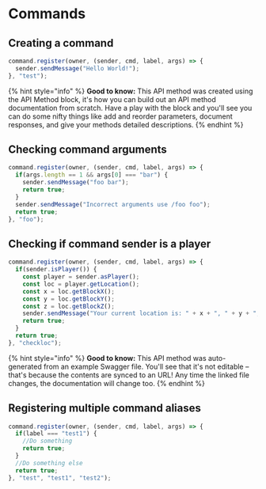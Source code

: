 # Commands

## Creating a command

```javascript
command.register(owner, (sender, cmd, label, args) => {
  sender.sendMessage("Hello World!");
}, "test");
```

{% hint style="info" %}
**Good to know:** This API method was created using the API Method block, it's how you can build out an API method documentation from scratch. Have a play with the block and you'll see you can do some nifty things like add and reorder parameters, document responses, and give your methods detailed descriptions.
{% endhint %}

## Checking command arguments

```javascript
command.register(owner, (sender, cmd, label, args) => {
  if(args.length == 1 && args[0] === "bar") {
    sender.sendMessage("foo bar");
    return true;
  }
  sender.sendMessage("Incorrect arguments use /foo foo");
  return true;
}, "foo");
```

## Checking if command sender is a player

```javascript
command.register(owner, (sender, cmd, label, args) => {
  if(sender.isPlayer()) {
    const player = sender.asPlayer();
    const loc = player.getLocation();
    const x = loc.getBlockX();
    const y = loc.getBlockY();
    const z = loc.getBlockZ();
    sender.sendMessage("Your current location is: " + x + ", " + y + ", " + z); 
    return true;
  }
  return true;
}, "checkloc");
```

{% hint style="info" %}
**Good to know:** This API method was auto-generated from an example Swagger file. You'll see that it's not editable – that's because the contents are synced to an URL! Any time the linked file changes, the documentation will change too.
{% endhint %}

## Registering multiple command aliases

```javascript
command.register(owner, (sender, cmd, label, args) => {
  if(label === "test1") {
    //Do something
    return true;  
  } 
  //Do something else
  return true;
}, "test", "test1", "test2");
```
